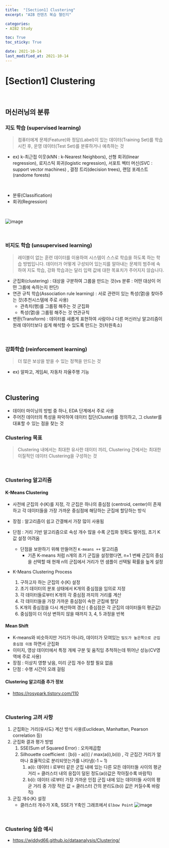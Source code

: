 ```yaml
---
title:  "[Section1] Clustering"
excerpt: "AIB 컨텐츠 복습 챌린지"

categories:
- AIB2 Study

toc: True
toc_sticky: True

date: 2021-10-14
last_modified_at: 2021-10-14
---
```

# [Section1] Clustering

<br>

## 머신러닝의 분류

### 지도 학습 (supervised learning)

> 컴퓨터에게 문제(Feature)와 정답(Label)이 있는 데이터(Training Set)를 학습 시킨 후, 운영 데이터(Test Set)를 분류하거나 예측하는 것

- ex) k-최근접 이웃(kNN : k-Nearest Neighbors), 선형 회귀(linear regression), 로지스틱 회귀(logistic regression), 서포트 벡터 머신(SVC : support vector machines) , 결정 트리(decision trees), 랜덤 포레스트(randome forests)

<br>

- 분류(Classification)
- 회귀(Regression)

<br>

![image](https://user-images.githubusercontent.com/76996686/138236555-42f79457-8466-4445-bc61-79d27652378f.png)

<br>

### 비지도 학습 (unsupervised learning)

> 레이블이 없는 훈련 데이터를 이용하여 시스템이 스스로 학습을 하도록 하는 학습 방법입니다. 데이터가 어떻게 구성되어 있는지를 알아내는 문제의 범주에 속하여 지도 학습, 강화 학습과는 달리 입력 값에 대한 목표치가 주어지지 않습니다.

- 군집화(clustering) : 대상을 구분하여 그룹을 만드는 것(vs 분류 : 어떤 대상이 어떤 그룹에 속하는지 판단)
- 연관 규칙 학습(Association rule learning) : 서로 관련이 있는 특성(열)을 찾아주는 것(추천시스템에 주로 사용)
  - 관측치(행)를 그룹핑 해주는 것 군집화
  - 특성(열)을 그룹핑 해주는 것 연관규칙
- 변환(Transform) : 데이터를 새롭게 표현하여 사람이나 다른 머신러닝 알고리즘이 원래 데이터보다 쉽게 해석할 수 있도록 만드는 것(차원축소)

<br>

### 강화학습 (reinforcement learning)

>  더 많은 보상을 받을 수 있는 정책을 만드는 것

- ex) 알파고, 게임AI, 자동차 자율주행 기능

<br>

## Clustering

- 데이터 마이닝의 방법 중 하나, EDA 단계에서 주로 사용
- 주어진 데이터의 특성을 파악하여 데이터 집단(Cluster)를 정의하고, 그 cluster를 대표할 수 있는 점을 찾는 것

### Clustering 목표

> Clustering 내에서는 최대한 유사한 데이터 끼리, Clustering 간에서는 최대한 이질적인 데이터 Clustering을 구성하는 것

<br>

### Clustering 알고리즘

#### K-Means Clustering

- 사전에 군집의 수(K)를 지정, 각 군집은 하나의 중심점 (centroid, center)이 존재하고 각 데이터들을 가장 가까운 중심점에 해당하는 군집에 할당하는 방식
- 장점 : 알고리즘이 쉽고 간결해서 가장 많이 사용됨
- 단점 : 거리 기반 알고리즘으로 속성 개수 많을 수록 군집화 정확도 떨어짐, 초기 K값 설정 어려움
  - 단점을 보완하기 위해 만들어진 `K-means ++` 알고리즘
    - 기존 K-means 처럼 n개의 초기 군집을 설정했다면, n+1 번째 군집의 중심을 선택할 때 현재 n의 군집에서 거리가 먼 샘플이 선택될 확률을 높게 설정

- K-Means Clustering Process
  1. 구하고자 하는 군집의 수(K) 설정
  2. 초기 데이터의 분포 상태에서 K개의 중심점을 임의로 지정
  3. 각 데이터들로부터 K개의 각 중심점 까지의 거리를 계산
  4. 각 데이터들을 가장 가까운 중심점이 속한 군집에 할당
  5. K개의 중심점을 다시 계산하여 갱신 ( 중심점은 각 군집의 데이터들의 평균값)
  6. 중심점이 더 이상 변하지 않을 때까지 3, 4, 5 과정을 반복

#### Mean Shift

- K-means와 비슷하지만 거리가 아니라, 데이터가 모여있는 `밀도가 높은쪽으로 군집 중심점 이동` 하면서 군집화
- 이미지, 영상 데이터에서 특정 개체 구분 및 움직임 추척하는데 뛰어난 성능(CV영역에 주로 사용)
- 장점 : 이상치 영향 낮음, 미리 군집 개수 정할 필요 없음
- 단점 : 수행 시간이 오래 걸림

#### Clustering 알고리즘 추가 정보

- https://rosypark.tistory.com/110

<br>

### Clustering 고려 사항

1. 군집화는 거리(유사도) 계산 방식 사용(Euclidean, Manhattan, Pearson correlation 등)
2. 군집화 결과 평가 방법
   1. SSE(Sum of Squared Error) : 오차제곱합
   2. Silhouette coefficient : [b(i) - a(i)] / max(a(i),b(i)) , 각 군집간 거리가 얼마나 효율적으로 분리되엇는가를 나타냄(-1 ~ 1)
      1. a(i): 데이터 i 로부터 같은 군집 내에 있는 다른 모든 데이터들 사이의 평균 거리 = 클러스터 내의 응집이 덜된 정도(a(i)값은 작아질수록 바람직)
      2. b(i): 데이터 i로부터 가장 가까운 인접 군집 내에 있는 데이터들 사이의 평균 거리 중 가장 작은 값 = 클러스터 간의 분리도(b(i) 값은 커질수록 바람직)
3. 군집 개수(K) 설정
   - 클러스터 개수가 X축, SSE가 Y축인 그래프에서 `Elbow Point`
   ![image](https://user-images.githubusercontent.com/76996686/138297350-4876ce67-9218-411f-ae69-67db8b558d53.png)

<br>

### Clustering 실습 예시

- https://wjddyd66.github.io/dataanalysis/Clustering/